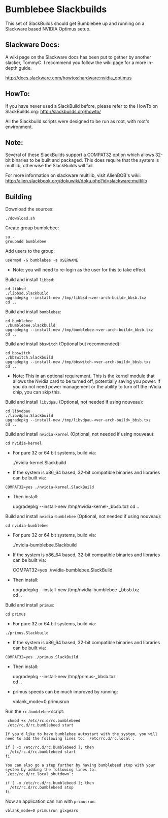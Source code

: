 Bumblebee Slackbuilds
=================

This set of SlackBuilds should get Bumblebee up and running on a
Slackware based NVIDIA Optimus setup.


Slackware Docs:
-------------------
  A wiki page on the Slackware docs has been put to gether by another
  slacker, TommyC. I recommend you follow the wiki page for a more
  in-depth guide.

  http://docs.slackware.com/howtos:hardware:nvidia_optimus


HowTo:
-------------------
  If you have never used a SlackBuild before, please refer to the HowTo
  on SlackBuilds.org: http://slackbuilds.org/howto/

  All the Slackbuild scripts were designed to be run as root, with root's
  environment.

Note:
-----
  Several of these SlackBuilds support a COMPAT32 option which
  allows 32-bit binaries to be built and packaged.  This does
  require that the system is multilib, otherwise the SlackBuilds 
  will fail.

  For more information on slackware multilib, visit AlienBOB's wiki:
  http://alien.slackbook.org/dokuwiki/doku.php?id=slackware:multilib


Building
--------

Download the sources:  

    ./download.sh  

Create group bumblebee:  

    su -  
    groupadd bumblebee  

Add users to the group:  

    usermod -G bumblebee -a USERNAME  

- Note: you will need to re-login as the user for this to take effect.

Build and install `libbsd`:  

    cd libbsd  
    ./libbsd.Slackbuild  
    upgradepkg --install-new /tmp/libbsd-<ver-arch-build>_bbsb.txz  
    cd ..

Build and install `bumblebee`:  

    cd bumblebee  
    ./bumblebee.Slackbuild  
    upgradepkg --install-new /tmp/bumblebee-<ver-arch-build>_bbsb.txz  
    cd ..  

Build and install `bbswitch` (Optional but recommended):  

    cd bbswitch  
    ./bbswitch.Slackbuild  
    upgradepkg --install-new /tmp/bbswitch-<ver-arch-build>_bbsb.txz  
    cd ..  

  - Note:
  This in an optional requirement.  This is the kernel module that allows 
  the Nvidia card to be turned off, potentially saving you power.  If you 
  do not need power management or the ability to turn off the nVidia chip, 
  you can skip this.

Build and install `libvdpau` (Optional, not needed if using nouveau):  

    cd libvdpau  
    ./libvdpau.Slackbuild  
    upgradepkg --install-new /tmp/libvdpau-<ver-arch-build>_bbsb.txz  
    cd ..  

Build and install `nvidia-kernel` (Optional, not needed if using nouveau):  

    cd nvidia-kernel  

  - For pure 32 or 64 bit systems, build via:

    ./nvidia-kernel.Slackbuild  

  -  If the system is x86_64 based, 32-bit compatible binaries and
     libraries can be built via:  

    COMPAT32=yes ./nvidia-kernel.SlackBuild  

  - Then install:  

    upgradepkg --install-new /tmp/nvidia-kernel-<ver-arch-build>_bbsb.txz
    cd ..  

Build and install `nvidia-bumblebee` (Optional, not needed if using nouveau):  

    cd nvidia-bumblebee  

  - For pure 32 or 64 bit systems, build via:  

    ./nvidia-bumblebee.Slackbuild  

  - If the system is x86_64 based, 32-bit compatible binaries and libraries can 
    be built via:  

    COMPAT32=yes ./nvidia-bumblebee.SlackBuild  

  - Then install:  

    upgradepkg --install-new /tmp/nvidia-bumblebee-<ver-arch-build>_bbsb.txz  
    cd ..  

Build and install `primus`:  

    cd primus

  -  For pure 32 or 64 bit systems, build via:  

    ./primus.Slackbuild  

  -  If the system is x86_64 based, 32-bit compatible binaries and
     libraries can be built via:  

    COMPAT32=yes ./primus.SlackBuild  

  - Then install:  

    upgradepkg --install-new /tmp/primus-<ver-arch-build>_bbsb.txz  
    cd ..  

  - primus speeds can be much improved by running:  

      vblank_mode=0 primusrun  


Run the `rc.bumblebee` script:  

     chmod +x /etc/rc.d/rc.bumblebeed  
     /etc/rc.d/rc.bumblebeed start  

    If you'd like to have bumblebee autostart with the system, you will
    need to add the following lines to: `/etc/rc.d/rc.local`:  

    if [ -x /etc/rc.d/rc.bumblebeed ]; then  
      /etc/rc.d/rc.bumblebeed start  
    fi  

    You can also go a step further by having bumblebeed stop with your
    system by adding the following lines to: `/etc/rc.d/rc.local_shutdown`:  

    if [ -x /etc/rc.d/rc.bumblebeed ]; then  
      /etc/rc.d/rc.bumblebeed stop  
    fi  

Now an application can run with `primusrun`:  

    vblank_mode=0 primusrun glxgears  

